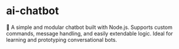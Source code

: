 # ai-chatbot
🤖 A simple and modular chatbot built with Node.js. Supports custom commands, message handling, and easily extendable logic. Ideal for learning and prototyping conversational bots.
